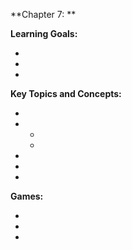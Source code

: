 **Chapter 7: **

**Learning Goals:**

- 
- 
- 

**Key Topics and Concepts:**

- 
- 
   - 
   - 
- 
- 
- 

**Games:**

- 
-
-

